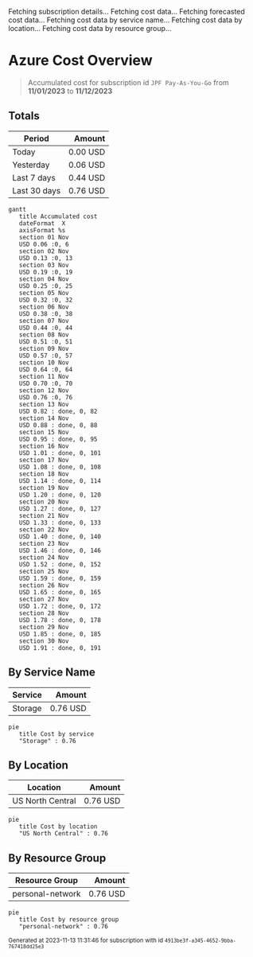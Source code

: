 Fetching subscription details...
Fetching cost data...
Fetching forecasted cost data...
Fetching cost data by service name...
Fetching cost data by location...
Fetching cost data by resource group...
# Azure Cost Overview

> Accumulated cost for subscription id `JPF Pay-As-You-Go` from **11/01/2023** to **11/12/2023**

## Totals

|Period|Amount|
|---|---:|
|Today|0.00 USD|
|Yesterday|0.06 USD|
|Last 7 days|0.44 USD|
|Last 30 days|0.76 USD|

```mermaid
gantt
   title Accumulated cost
   dateFormat  X
   axisFormat %s
   section 01 Nov
   USD 0.06 :0, 6
   section 02 Nov
   USD 0.13 :0, 13
   section 03 Nov
   USD 0.19 :0, 19
   section 04 Nov
   USD 0.25 :0, 25
   section 05 Nov
   USD 0.32 :0, 32
   section 06 Nov
   USD 0.38 :0, 38
   section 07 Nov
   USD 0.44 :0, 44
   section 08 Nov
   USD 0.51 :0, 51
   section 09 Nov
   USD 0.57 :0, 57
   section 10 Nov
   USD 0.64 :0, 64
   section 11 Nov
   USD 0.70 :0, 70
   section 12 Nov
   USD 0.76 :0, 76
   section 13 Nov
   USD 0.82 : done, 0, 82
   section 14 Nov
   USD 0.88 : done, 0, 88
   section 15 Nov
   USD 0.95 : done, 0, 95
   section 16 Nov
   USD 1.01 : done, 0, 101
   section 17 Nov
   USD 1.08 : done, 0, 108
   section 18 Nov
   USD 1.14 : done, 0, 114
   section 19 Nov
   USD 1.20 : done, 0, 120
   section 20 Nov
   USD 1.27 : done, 0, 127
   section 21 Nov
   USD 1.33 : done, 0, 133
   section 22 Nov
   USD 1.40 : done, 0, 140
   section 23 Nov
   USD 1.46 : done, 0, 146
   section 24 Nov
   USD 1.52 : done, 0, 152
   section 25 Nov
   USD 1.59 : done, 0, 159
   section 26 Nov
   USD 1.65 : done, 0, 165
   section 27 Nov
   USD 1.72 : done, 0, 172
   section 28 Nov
   USD 1.78 : done, 0, 178
   section 29 Nov
   USD 1.85 : done, 0, 185
   section 30 Nov
   USD 1.91 : done, 0, 191
```

## By Service Name

|Service|Amount|
|---|---:|
|Storage|0.76 USD|

```mermaid
pie
   title Cost by service
   "Storage" : 0.76
```

## By Location

|Location|Amount|
|---|---:|
|US North Central|0.76 USD|

```mermaid
pie
   title Cost by location
   "US North Central" : 0.76
```

## By Resource Group

|Resource Group|Amount|
|---|---:|
|personal-network|0.76 USD|

```mermaid
pie
   title Cost by resource group
   "personal-network" : 0.76
```

<sup>Generated at 2023-11-13 11:31:46 for subscription with id `4913be3f-a345-4652-9bba-767418dd25e3`</sup>
